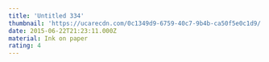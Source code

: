 ```yaml
---
title: 'Untitled 334'
thumbnail: 'https://ucarecdn.com/0c1349d9-6759-40c7-9b4b-ca50f5e0c1d9/'
date: 2015-06-22T21:23:11.000Z
material: Ink on paper
rating: 4
---
```

